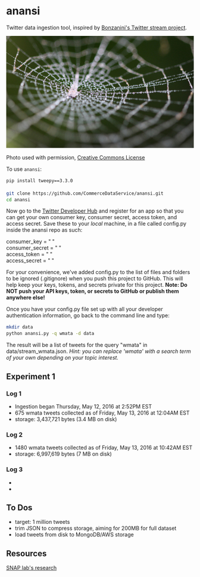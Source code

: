 # anansi
Twitter data ingestion tool, inspired by [Bonzanini's Twitter stream project](https://gist.github.com/bonzanini/af0463b927433c73784d).

![Spider web with dew](figures/web.jpg)

Photo used with permission, [Creative Commons License](https://www.flickr.com/photos/billdamon/9999441844/in/photolist-geBKFJ-78XWAt-8hH7oD-addhzJ-5wrtoF-5wr2sV-78XYzt-fFDTuR-8hvdn3-8KqGNc-8QEkxD-bUGBet-78XXon-r7YuEB-792QzY-f1YBq2-4MX5RR-58Ew3n-5tMEpu-5Txgvn-NDYxe-aTfp7-5pLcJv-2UegpA-jTcuT4-npTgP-5SC8Xu-6ov6LH-3jLSBu-ahyzqV-8hvke1-uQUXQ-8WkHvV-5h9xdK-BpYn-oqFWid-7XgS1k-7gtg7J-xwsCpx-6ur1W9-6zmQc7-a2UQHo-BEhKC-8dFQ3q-78XXSt-5YZuNX-3nwa1-ahyzLv-7eaaA9-6ozkWf)

To use `anansi`:    

```bash
pip install tweepy==3.3.0

git clone https://github.com/CommerceDataService/anansi.git
cd anansi
```

Now go to the [Twitter Developer Hub](https://apps.twitter.com/) and register for an app so that you can get your own consumer key, consumer secret, access token, and access secret.  Save these to your _local_ machine, in a file called config.py inside the anansi repo as such:

consumer_key    = " "    
consumer_secret = " "    
access_token    = " "    
access_secret   = " "    

For your convenience, we've added config.py to the list of files and folders to be ignored (.gitignore) when you push this project to GitHub. This will help keep your keys, tokens, and secrets private for this project. __Note: Do NOT push your API keys, token, or secrets to GitHub or publish them anywhere else!__

Once you have your config.py file set up with all your developer authentication information, go back to the command line and type:

```bash
mkdir data
python anansi.py -q wmata -d data
```
The result will be a list of tweets for the query "wmata" in data/stream_wmata.json. _Hint: you can replace 'wmata' with a search term of your own depending on your topic interest._


## Experiment 1
### Log 1
 - Ingestion began Thursday, May 12, 2016 at 2:52PM EST     
 - 675 wmata tweets collected as of Friday, May 13, 2016 at 12:04AM EST    
 - storage: 3,437,721 bytes (3.4 MB on disk)    

### Log 2  
 - 1480 wmata tweets collected as of Friday, May 13, 2016 at 10:42AM EST    
 - storage: 6,997,619 bytes (7 MB on disk)    

### Log 3  
 -    
 -    
 

## To Dos
 - target: 1 million tweets    
 - trim JSON to compress storage, aiming for 200MB for full dataset    
 - load tweets from disk to MongoDB/AWS storage    


## Resources
[SNAP lab's research](http://snap.stanford.edu/data/index.html)
